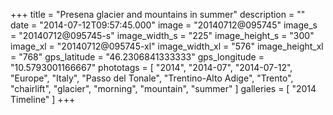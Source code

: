 +++
title = "Presena glacier and mountains in summer"
description = ""
date = "2014-07-12T09:57:45.000"
image = "20140712@095745"
image_s = "20140712@095745-s"
image_width_s = "225"
image_height_s = "300"
image_xl = "20140712@095745-xl"
image_width_xl = "576"
image_height_xl = "768"
gps_latitude = "46.2306841333333"
gps_longitude = "10.5793001166667"
phototags = [ "2014", "2014-07", "2014-07-12", "Europe", "Italy", "Passo del Tonale", "Trentino-Alto Adige", "Trento", "chairlift", "glacier", "morning", "mountain", "summer" ]
galleries = [ "2014 Timeline" ]
+++
